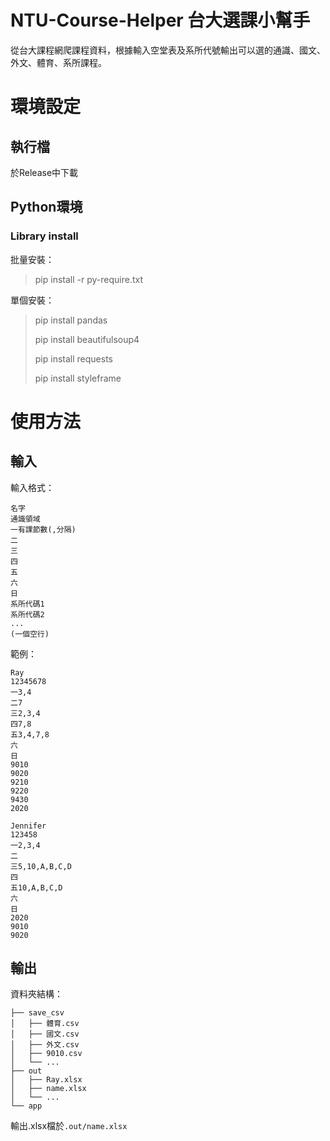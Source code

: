 # NTU-Course-Helper 台大選課小幫手
從台大課程網爬課程資料，根據輸入空堂表及系所代號輸出可以選的通識、國文、外文、體育、系所課程。

# 環境設定
## 執行檔
於Release中下載

## Python環境
### Library install
批量安裝：
> pip install -r py-require.txt

單個安裝：
> pip install pandas
> 
> pip install beautifulsoup4
> 
> pip install requests
> 
> pip install styleframe

# 使用方法
## 輸入
輸入格式：
```
名字
通識領域
一有課節數(,分隔)
二
三
四
五
六
日
系所代碼1
系所代碼2
...
(一個空行)
```
範例：
```
Ray
12345678
一3,4
二7
三2,3,4
四7,8
五3,4,7,8
六
日
9010
9020
9210
9220
9430
2020

Jennifer
123458
一2,3,4
二
三5,10,A,B,C,D
四
五10,A,B,C,D
六
日
2020
9010
9020

```

## 輸出
資料夾結構：
```
├── save_csv
│   ├── 體育.csv
│   ├── 國文.csv
│   ├── 外文.csv
│   ├── 9010.csv
│   └── ...
├── out
│   ├── Ray.xlsx
│   ├── name.xlsx
│   └── ...
└── app
```
輸出.xlsx檔於`.out/name.xlsx`
